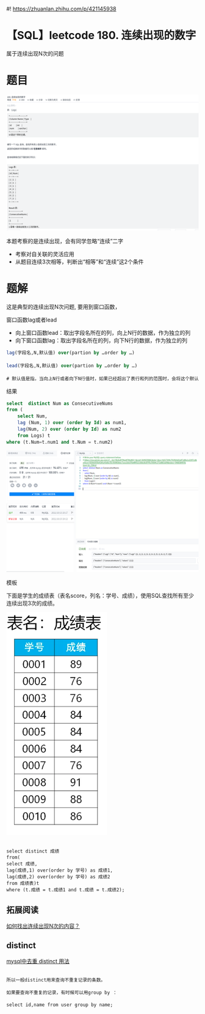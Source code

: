 #! https://zhuanlan.zhihu.com/p/421145938
<!--
 * @Author: your name
 * @Date: 2021-10-13 19:44:48
 * @LastEditTime: 2021-10-13 20:29:58
 * @LastEditors: Please set LastEditors
 * @Description: In User Settings Edit
 * @FilePath: /algorithm/leetcode/180. 连续出现的数字/readme.md
-->
# 【SQL】leetcode 180. 连续出现的数字 

属于连续出现N次的问题
# 题目
![](./consecutive_number.png)


 本题考察的是连续出现，会有同学忽略“连续”二字
- 考察对自关联的灵活应用
- 从题目连续3次相等，判断出“相等”和“连续”这2个条件
# 题解

这是典型的连续出现N次问题, 要用到窗口函数，

窗口函数lag或者lead
- 向上窗口函数lead：取出字段名所在的列，向上N行的数据，作为独立的列
- 向下窗口函数lag：取出字段名所在的列，向下N行的数据，作为独立的列

```sql
lag(字段名,N,默认值) over(partion by …order by …)

lead(字段名,N,默认值) over(partion by …order by …)

# 默认值是指，当向上N行或者向下N行值时，如果已经超出了表行和列的范围时，会将这个默认值作为函数的返回值，若没有指定默认值，则返回Null。
```
结果
```sql
select  distinct Num as ConsecutiveNums
from (
    select Num,
    lag (Num, 1) over (order by Id) as num1, 
    lag(Num, 2) over (order by Id) as num2
    from Logs) t
where (t.Num=t.num1 and t.Num = t.num2)    

```
![](./result.png)

模板

下面是学生的成绩表（表名score，列名：学号、成绩），使用SQL查找所有至少连续出现3次的成绩。

![](./biao.png)


```

select distinct 成绩
from(
select 成绩,
lag(成绩,1) over(order by 学号) as 成绩1,
lag(成绩,2) over(order by 学号) as 成绩2
from 成绩表)t
where (t.成绩 = t.成绩1 and t.成绩 = t.成绩2);
```

## 拓展阅读
[如何找出连续出现N次的内容？](https://mp.weixin.qq.com/s?__biz=MzAxMTMwNTMxMQ==&mid=2649250661&idx=1&sn=b017344c701fbfa02a87a88a1a2207cd&chksm=835fd355b4285a43d6c55c593f83bbc7aea1bb370df8f52210bb3b3f7f5c5f304c272d863a04&token=546838497&lang=zh_CN#rd)


## distinct
[mysql中去重 distinct 用法](https://www.cnblogs.com/lxwphp/p/11339949.html)

```

所以一般distinct用来查询不重复记录的条数。

如果要查询不重复的记录，有时候可以用group by ：

select id,name from user group by name;
```

